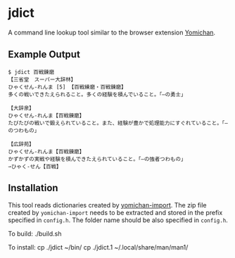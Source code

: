 # jdict
A command line lookup tool similar to the browser extension
[Yomichan][].

## Example Output
	$ jdict 百戦錬磨
	【三省堂　スーパー大辞林】
	ひゃくせん-れんま [5] 【百戦練磨・百戦錬磨】
	多くの戦いできたえられること。多くの経験を積んでいること。「―の勇士」

	【大辞泉】
	ひゃくせん‐れんま【百戦錬磨】
	たびたびの戦いで鍛えられていること。また、経験が豊かで処理能力にすぐれていること。「―のつわもの」

	【広辞苑】
	ひゃくせん‐れんま【百戦錬磨】
	かずかずの実戦や経験を積んできたえられていること。「―の強者つわもの」
	⇀ひゃく‐せん【百戦】

## Installation

This tool reads dictionaries created by [yomichan-import][]. The
zip file created by `yomichan-import` needs to be extracted and
stored in the prefix specified in `config.h`. The folder name should
be also specified in `config.h`.

To build:
	./build.sh

To install:
	cp ./jdict ~/bin/
	cp ./jdict.1 ~/.local/share/man/man1/

[Yomichan]: https://github.com/FooSoft/yomichan
[yomichan-import]: https://github.com/FooSoft/yomichan-import/
